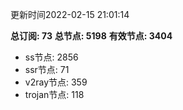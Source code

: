 更新时间2022-02-15 21:01:14

**总订阅: 73**
**总节点: 5198**
**有效节点: 3404**
- ss节点: 2856
- ssr节点: 71
- v2ray节点: 359
- trojan节点: 118
